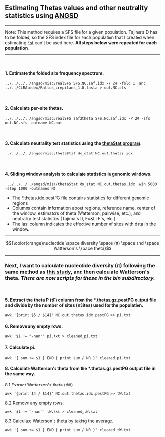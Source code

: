 ## Estimating Thetas values and other neutrality statistics using [ANGSD](http://popgen.dk/angsd/index.php/Thetas,Tajima,Neutrality_tests)
---
Note: This method requires a SFS file for a given population. Tajima’s D has to be folded, so the SFS index file for each population that I created when estimating [Fst](https://github.com/gausec/KingRailPopGen/blob/main/analyses/ANGSD/FST.md) can't be used here. **All steps below were repeated for each population.**
&nbsp;

--- 
&nbsp;

#### 1. Estimate the folded site frequency spectrum.
```
../../../../angsd/misc/realSFS SFS.NC.saf.idx -P 24 -fold 1 -anc ../../CLRAindex/Rallus_crepitans_1.0.fasta > out.NC.sfs
```
&nbsp;

#### 2. Calculate per-site thetas.
```
../../../../angsd/misc/realSFS saf2theta SFS.NC.saf.idx -P 20 -sfs out.NC.sfs -outname NC.out
```

&nbsp;
#### 3. Calculate neutrality test statistics using the [thetaStat program](http://www.popgen.dk/angsd/index.php/ThetaStat).
```
../../../../angsd/misc/thetaStat do_stat NC.out.thetas.idx
```
&nbsp;
#### 4. Sliding window analysis to calculate statistics in genomic windows.
```
 ../../../../angsd/misc/thetaStat do_stat NC.out.thetas.idx -win 5000 -step 1000 -outnames NC
```
- The *.thetas.idx.pestPG file contains statistics for different genomic regions.
- Columns contain information about regions, reference name, center of the window, estimators of theta (Watterson, pairwise, etc.), and neutrality test statistics (Tajima's D, Fu&Li F's, etc.).
- The last column indicates the effective number of sites with data in the window.
&nbsp;
&nbsp;

---

$${\color{orange}nucleotide \space diversity \space (π) \space and \space Watterson's \space theta}$$

---
### Next, I want to calculate nucleotide diversity (π) following the same method as [this study](https://bmcecolevol.biomedcentral.com/articles/10.1186/s12862-018-1209-y), and then calculate Watterson's theta. *There are now scripts for these in the bin subdirectory.*

&nbsp;

#### 5. Extract the theta P (tP) column from the *.thetas.gz.pestPG output file and divide by the number of sites (nSites) used for the population. 
```
awk '{print $5 / $14}' NC.out.thetas.idx.pestPG >> pi.txt
```

#### 6. Remove any empty rows.
```
awk '$1 != "-nan"' pi.txt > cleaned_pi.txt
```

#### 7. Calculate pi.
```
awk '{ sum += $1 } END { print sum / NR }' cleaned_pi.txt
```
#### 8. Calculate Watterson's theta from the *.thetas.gz.pestPG output file in the same way.
8.1 Extract Watterson's theta (tW).
```
awk '{print $4 / $14}' NC.out.thetas.idx.pestPG >> tW.txt
```
8.2 Remove any empty rows.
```
awk '$1 != "-nan"' tW.txt > cleaned_tW.txt
```
8.3 Calculate Waterson's theta by taking the average.
```
awk '{ sum += $1 } END { print sum / NR }' cleaned_tW.txt
```
